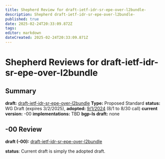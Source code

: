 ```yaml
---
title: Shepherd Review for draft-ietf-idr-sr-epe-over-l2bundle-
description: Shepherd draft-ietf-idr-sr-epe-over-l2bundle-
published: true
date: 2025-02-24T20:33:09.872Z
tags: 
editor: markdown
dateCreated: 2025-02-24T20:33:09.871Z
---
```


# Shepherd Reviews for draft-ietf-idr-sr-epe-over-l2bundle


## Summary 
**draft:**  [draft-ietf-idr-sr-epe-over-l2bundle](https://datatracker.ietf.org/doc/draft-ietf-idr-sr-epe-over-l2bundle/) 
**Type:** Proposed Standard 
**status:** WG Draft (expires 3/2/2025),
**adopted:** [9/1/2024](https://mailarchive.ietf.org/arch/msg/idr/xUckKQncQ4rLVCCAkBO6bQ6zcuk/) (8/1 to 8/30 call) 
**current version:** -00 
**implementations:** TBD 
**bgp-ls draft:** none 

## -00 Review  
 
 **draft (-00):**  [draft-ietf-idr-sr-epe-over-l2bundle](https://datatracker.ietf.org/doc/draft-ietf-idr-sr-epe-over-l2bundle/) 
 
 **status**: Current draft is simply the adopted draft. 
 
